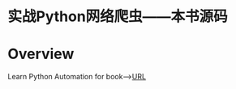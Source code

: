 # 实战Python网络爬虫——本书源码
# Overview
Learn Python Automation for book--><a href="https://item.jd.com/12460562.html">URL</a>
